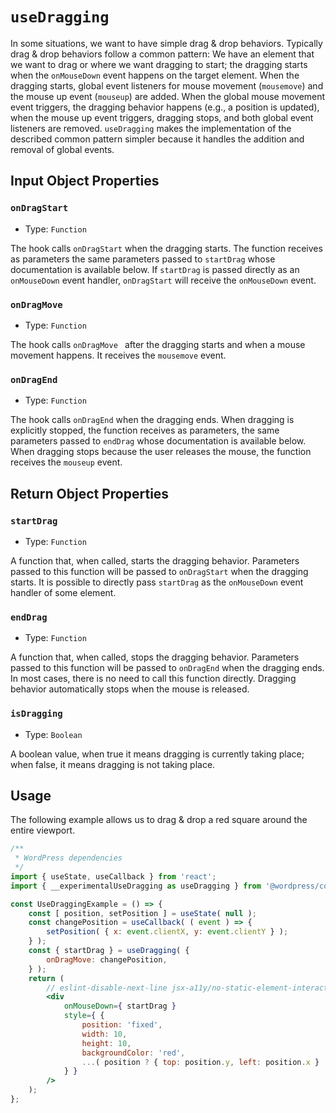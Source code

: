 # `useDragging`

In some situations, we want to have simple drag & drop behaviors.
Typically drag & drop behaviors follow a common pattern: We have an element that we want to drag or where we want dragging to start; the dragging starts when the `onMouseDown` event happens on the target element. When the dragging starts, global event listeners for mouse movement (`mousemove`) and the mouse up event (`mouseup`) are added. When the global mouse movement event triggers, the dragging behavior happens (e.g., a position is updated), when the mouse up event triggers, dragging stops, and both global event listeners are removed.
`useDragging` makes the implementation of the described common pattern simpler because it handles the addition and removal of global events.

## Input Object Properties

### `onDragStart`

-   Type: `Function`

The hook calls `onDragStart` when the dragging starts. The function receives as parameters the same parameters passed to `startDrag` whose documentation is available below.
If `startDrag` is passed directly as an `onMouseDown` event handler, `onDragStart` will receive the `onMouseDown` event.

### `onDragMove`

-   Type: `Function`

The hook calls `onDragMove ` after the dragging starts and when a mouse movement happens.
It receives the `mousemove` event.

### `onDragEnd`

-   Type: `Function`

The hook calls `onDragEnd` when the dragging ends. When dragging is explicitly stopped, the function receives as parameters, the same parameters passed to `endDrag` whose documentation is available below.
When dragging stops because the user releases the mouse, the function receives the `mouseup` event.

## Return Object Properties

### `startDrag`

-   Type: `Function`

A function that, when called, starts the dragging behavior. Parameters passed to this function will be passed to `onDragStart` when the dragging starts.
It is possible to directly pass `startDrag` as the `onMouseDown` event handler of some element.

### `endDrag`

-   Type: `Function`

A function that, when called, stops the dragging behavior. Parameters passed to this function will be passed to `onDragEnd` when the dragging ends.
In most cases, there is no need to call this function directly. Dragging behavior automatically stops when the mouse is released.

### `isDragging`

-   Type: `Boolean`

A boolean value, when true it means dragging is currently taking place; when false, it means dragging is not taking place.

## Usage

The following example allows us to drag & drop a red square around the entire viewport.

```jsx
/**
 * WordPress dependencies
 */
import { useState, useCallback } from 'react';
import { __experimentalUseDragging as useDragging } from '@wordpress/compose';

const UseDraggingExample = () => {
	const [ position, setPosition ] = useState( null );
	const changePosition = useCallback( ( event ) => {
		setPosition( { x: event.clientX, y: event.clientY } );
	} );
	const { startDrag } = useDragging( {
		onDragMove: changePosition,
	} );
	return (
		// eslint-disable-next-line jsx-a11y/no-static-element-interactions
		<div
			onMouseDown={ startDrag }
			style={ {
				position: 'fixed',
				width: 10,
				height: 10,
				backgroundColor: 'red',
				...( position ? { top: position.y, left: position.x } : {} ),
			} }
		/>
	);
};
```
